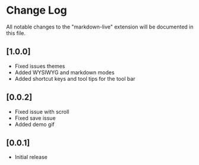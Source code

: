 # Change Log

All notable changes to the "markdown-live" extension will be documented in this file.

## [1.0.0]

- Fixed issues themes
- Added WYSIWYG and markdown modes
- Added shortcut keys and tool tips for the tool bar

## [0.0.2]

- Fixed issue with scroll
- Fixed save issue
- Added demo gif

## [0.0.1]

- Initial release
